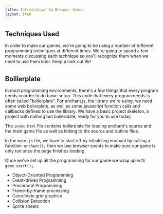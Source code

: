 ```yaml
---
title: Introduction to Browser Games
layout: item
---
```


## Techniques Used

In order to make our games, we're going to be using a number of different
programming techniques at different times. We're going to spend a few moments
discussing each technique so you'll recognize them when we need to use them
later. Keep a look out :eyeglasses:!

## Boilierplate

In most programming environments, there's a few things that every program needs
in order to do basic setup. This code that every program needs is often called
"boilerplate". For enchant.js, the library we're using, we need some web
boilerplate, as well as some javascript function calls and callbacks defined to
use the library. We have a basic project skeleton, a project with nothing but
boilerplate, ready for you to use today.

The `index.html` file contains boilerplate for loading enchant's source and
the main game file as well as linking to the source and outline files.

In the `main.js` file, we have to start off by initializing enchant by calling a
function: `enchant();` then we use browser events to make sure our game is only
run once the page finishes loading.

Once we've set up all the programming for our game we wrap up with
`game.start();`.


* Object-Oriented Programming
* Event-driven Programming
* Procedural Programming
* Frame-by-frame processing
* Coordinate grid graphics
* Collision Detection
* Sprite sheets

